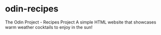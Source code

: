 # odin-recipes
The Odin Project - Recipes Project
A simple HTML website that showcases warm weather cocktails to enjoy in the sun!